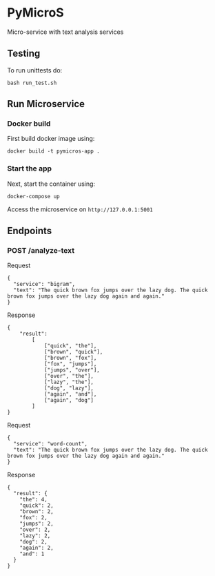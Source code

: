 # PyMicroS
Micro-service with text analysis services


## Testing
To run unittests do:
```
bash run_test.sh
```

## Run Microservice

### Docker build
First build docker image using:
```
docker build -t pymicros-app .
```

### Start the app
Next, start the container using:
```
docker-compose up
```

Access the microservice on `http://127.0.0.1:5001`

## Endpoints

### POST /analyze-text

Request
```
{
  "service": "bigram",
  "text": "The quick brown fox jumps over the lazy dog. The quick brown fox jumps over the lazy dog again and again."
}
```

Response

```
{
    "result":
        [
            ["quick", "the"],
            ["brown", "quick"],
            ["brown", "fox"],
            ["fox", "jumps"],
            ["jumps", "over"],
            ["over", "the"],
            ["lazy", "the"],
            ["dog", "lazy"],
            ["again", "and"],
            ["again", "dog"]
        ]
}
```

Request
```
{
  "service": "word-count",
  "text": "The quick brown fox jumps over the lazy dog. The quick brown fox jumps over the lazy dog again and again."
}
```
Response
```
{
  "result": {
    "the": 4,
    "quick": 2,
    "brown": 2,
    "fox": 2,
    "jumps": 2,
    "over": 2,
    "lazy": 2,
    "dog": 2,
    "again": 2,
    "and": 1
  }
}
```